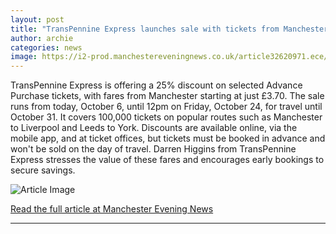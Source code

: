 ```yaml
---
layout: post
title: "TransPennine Express launches sale with tickets from Manchester for under £4"
author: archie
categories: news
image: https://i2-prod.manchestereveningnews.co.uk/article32620971.ece/ALTERNATES/s1200/0_ABNM_MEN_12092023_TRANSPENNINE_PICCADILLY_88094JPG.jpg
---
```

TransPennine Express is offering a 25% discount on selected Advance Purchase tickets, with fares from Manchester starting at just £3.70. The sale runs from today, October 6, until 12pm on Friday, October 24, for travel until October 31. It covers 100,000 tickets on popular routes such as Manchester to Liverpool and Leeds to York. Discounts are available online, via the mobile app, and at ticket offices, but tickets must be booked in advance and won't be sold on the day of travel. Darren Higgins from TransPennine Express stresses the value of these fares and encourages early bookings to secure savings.

![Article Image](https://i2-prod.manchestereveningnews.co.uk/article32620971.ece/ALTERNATES/s1200/0_ABNM_MEN_12092023_TRANSPENNINE_PICCADILLY_88094JPG.jpg)

[Read the full article at Manchester Evening News](https://www.manchestereveningnews.co.uk/news/greater-manchester-news/transpennine-express-launches-sale-tickets-32620849)

---
